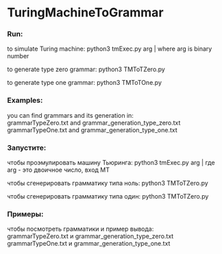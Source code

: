# TuringMachineToGrammar

### Run:

  to simulate Turing machine:
	python3 tmExec.py arg
		| where arg is binary number 

  to generate type zero grammar:
	python3 TMToTZero.py
	
  to generate type one grammar:
	python3 TMToTOne.py

### Examples:

  you can find grammars and its generation in:  
    grammarTypeZero.txt and grammar_generation_type_zero.txt  
    grammarTypeOne.txt and grammar_generation_type_one.txt


### Запустите:

  чтобы проэмулировать машину Тьюринга:
	python3 tmExec.py arg
		| где arg - это двоичное число, вход МТ

  чтобы сгенерировать грамматику типа ноль:
		python3 TMToTZero.py
		
  чтобы сгенерировать грамматику типа один:
		python3 TMToTZero.py

### Примеры:

  чтобы посмотреть грамматики и пример вывода:  
    grammarTypeZero.txt и grammar_generation_type_zero.txt  
    grammarTypeOne.txt и grammar_generation_type_one.txt
